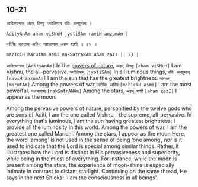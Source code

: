 ## <a name='_21'></a>10-21


```shloka-sa
आदित्यानाम् अहम् विष्णुः ज्योतिषाम् रविः अन्शुमान् ।
```
```shloka-sa-hk
AdityAnAm aham viSNuH jyotiSAm raviH anzumAn |
```
```shloka-sa
मरीचिः मरुताम् अस्मि नक्षत्राणाम् अहम् शशी ॥ २१ ॥
```
```shloka-sa-hk
marIciH marutAm asmi nakSatrANAm aham zazI || 21 ||
```

`आदित्यानाम्` `[AdityAnAm]` In the [powers of nature](gods_and_other_powers), `अहम् विष्णुः` `[aham viSNuH]` I am Vishnu, the all-pervasive. `ज्योतिषाम्` `[jyotiSAm]` In all luminous things, `रविः अन्शुमान्` `[raviH anzumAn]` I am the sun that has the greatest brightness. `मरुताम्` `[marutAm]` Among the powers of war, `मरीचिः अस्मि` `[marIciH asmi]` I am the most powerful. `नक्षत्राणाम्` `[nakSatrANAm]` Among the stars, `अहम् शशी` `[aham zazI]` I appear as the moon.

Among the pervasive powers of nature, personified by the twelve gods who are sons of Aditi, I am the one called Vishnu - the supreme, all-pervasive. 
In everything that's luminous, I am the sun having greatest brightness; I provide all the luminosity in this world. 
Among the powers of war, I am the greatest one called Marichi. 
Among the stars, I appear as the moon
Here, the word 'among' is not used in the sense of being ‘one among’, nor is it used to indicate that the Lord is special among similar things. Rather, it illustrates how the Lord is distinct in His pervasiveness and superiority, while being in the midst of everything. For instance, while the moon is present among the stars, the experience of moon-shine is especially intimate in contrast to distant starlight.
Continuing on the same thread, He says in the next Shloka: 'I am the consciousness in all beings'.


